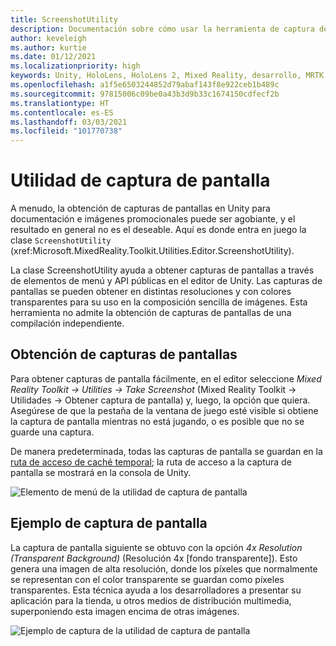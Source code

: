 ```yaml
---
title: ScreenshotUtility
description: Documentación sobre cómo usar la herramienta de captura de pantalla en MRTK
author: keveleigh
ms.author: kurtie
ms.date: 01/12/2021
ms.localizationpriority: high
keywords: Unity, HoloLens, HoloLens 2, Mixed Reality, desarrollo, MRTK
ms.openlocfilehash: a1f5e6503244852d79abaf143f8e922ceb1b489c
ms.sourcegitcommit: 97815006c09be0a43b3d9b33c1674150cdfecf2b
ms.translationtype: HT
ms.contentlocale: es-ES
ms.lasthandoff: 03/03/2021
ms.locfileid: "101770738"
---
```

# <a name="screenshot-utility"></a>Utilidad de captura de pantalla

A menudo, la obtención de capturas de pantallas en Unity para documentación e imágenes promocionales puede ser agobiante, y el resultado en general no es el deseable. Aquí es donde entra en juego la clase `ScreenshotUtility` (xref:Microsoft.MixedReality.Toolkit.Utilities.Editor.ScreenshotUtility).

La clase ScreenshotUtility ayuda a obtener capturas de pantallas a través de elementos de menú y API públicas en el editor de Unity. Las capturas de pantallas se pueden obtener en distintas resoluciones y con colores transparentes para su uso en la composición sencilla de imágenes. Esta herramienta no admite la obtención de capturas de pantallas de una compilación independiente.

## <a name="taking-screenshots"></a>Obtención de capturas de pantallas

Para obtener capturas de pantalla fácilmente, en el editor seleccione *Mixed Reality Toolkit -> Utilities -> Take Screenshot* (Mixed Reality Toolkit -> Utilidades -> Obtener captura de pantalla) y, luego, la opción que quiera. Asegúrese de que la pestaña de la ventana de juego esté visible si obtiene la captura de pantalla mientras no está jugando, o es posible que no se guarde una captura.

De manera predeterminada, todas las capturas de pantalla se guardan en la [ruta de acceso de caché temporal](https://docs.unity3d.com/ScriptReference/Application-temporaryCachePath.html); la ruta de acceso a la captura de pantalla se mostrará en la consola de Unity.

![Elemento de menú de la utilidad de captura de pantalla](../images/screenshot-utility/MRTK_ScreenshotUtility_Menu_Item.png)

## <a name="example-screenshot-capture"></a>Ejemplo de captura de pantalla

La captura de pantalla siguiente se obtuvo con la opción *4x Resolution (Transparent Background)* (Resolución 4x [fondo transparente]). Esto genera una imagen de alta resolución, donde los píxeles que normalmente se representan con el color transparente se guardan como píxeles transparentes. Esta técnica ayuda a los desarrolladores a presentar su aplicación para la tienda, u otros medios de distribución multimedia, superponiendo esta imagen encima de otras imágenes.

![Ejemplo de captura de la utilidad de captura de pantalla](../images/screenshot-utility/MRTK_ScreenshotUtility_Example_Capture.png)

